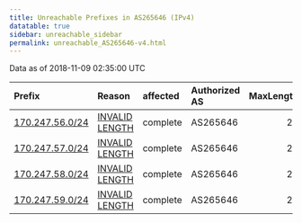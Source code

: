 ```yaml
---
title: Unreachable Prefixes in AS265646 (IPv4)
datatable: true
sidebar: unreachable_sidebar
permalink: unreachable_AS265646-v4.html
---
```


Data as of 2018-11-09 02:35:00 UTC


<div class="datatable-begin"></div>

| Prefix                                                   | Reason                                                                                                     | affected   | Authorized AS   |   MaxLength | Anchor                                         |   unreachable /24s |
|:---------------------------------------------------------|:-----------------------------------------------------------------------------------------------------------|:-----------|:----------------|------------:|:-----------------------------------------------|-------------------:|
| [170.247.56.0/24](https://stat.ripe.net/170.247.56.0/24) | [INVALID LENGTH](https://rpki-validator.ripe.net/announcement-preview?asn=AS265646&prefix=170.247.56.0/24) | complete   | AS265646        |          22 | [LACNIC](unreachable_LACNIC_RPKI_Root-v4.html) |                  1 |
| [170.247.57.0/24](https://stat.ripe.net/170.247.57.0/24) | [INVALID LENGTH](https://rpki-validator.ripe.net/announcement-preview?asn=AS265646&prefix=170.247.57.0/24) | complete   | AS265646        |          22 | [LACNIC](unreachable_LACNIC_RPKI_Root-v4.html) |                  1 |
| [170.247.58.0/24](https://stat.ripe.net/170.247.58.0/24) | [INVALID LENGTH](https://rpki-validator.ripe.net/announcement-preview?asn=AS265646&prefix=170.247.58.0/24) | complete   | AS265646        |          22 | [LACNIC](unreachable_LACNIC_RPKI_Root-v4.html) |                  1 |
| [170.247.59.0/24](https://stat.ripe.net/170.247.59.0/24) | [INVALID LENGTH](https://rpki-validator.ripe.net/announcement-preview?asn=AS265646&prefix=170.247.59.0/24) | complete   | AS265646        |          22 | [LACNIC](unreachable_LACNIC_RPKI_Root-v4.html) |                  1 |

<div class="datatable-end"></div>